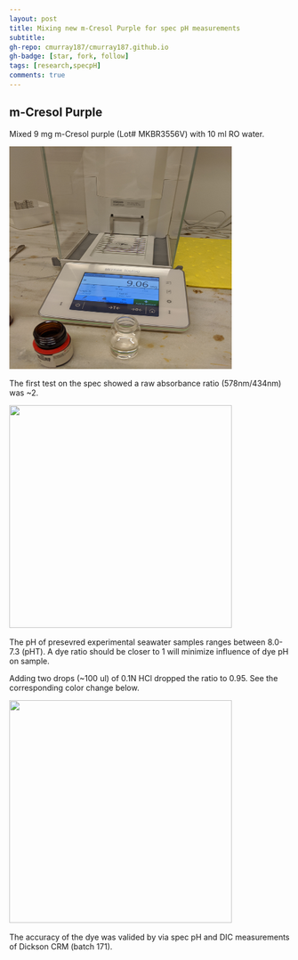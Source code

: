 ```yaml
---
layout: post
title: Mixing new m-Cresol Purple for spec pH measurements
subtitle:
gh-repo: cmurray187/cmurray187.github.io
gh-badge: [star, fork, follow]
tags: [research,specpH]
comments: true
---
```

## **m-Cresol Purple**

Mixed 9 mg m-Cresol purple (Lot# MKBR3556V) with 10 ml RO water.

<img src="https://raw.githubusercontent.com/cmurray187/cmurray187.github.io/master/notebookimages/June%2014%202020/IMG_20200614_154604.jpg" width="400" height="400">

The first test on the spec showed a raw absorbance ratio (578nm/434nm) was ~2.

<img src="https://github.com/cmurray187/cmurray187.github.io/blob/master/notebookimages/June%2014%202020/IMG_20200615_145416.jpg?raw=true" width="400" height="400">

The pH of presevred experimental seawater samples ranges between 8.0-7.3 (pHT). A dye ratio should be closer to 1 will minimize influence of dye pH on sample. 

Adding two drops (~100 ul) of 0.1N HCl dropped the ratio to 0.95. See the corresponding color change below. 

<img src="https://github.com/cmurray187/cmurray187.github.io/blob/master/notebookimages/June%2014%202020/IMG_20200615_150256.jpg?raw=true" width="400" height="400">

The accuracy of the dye was valided by via spec pH and DIC measurements of Dickson CRM (batch 171).
